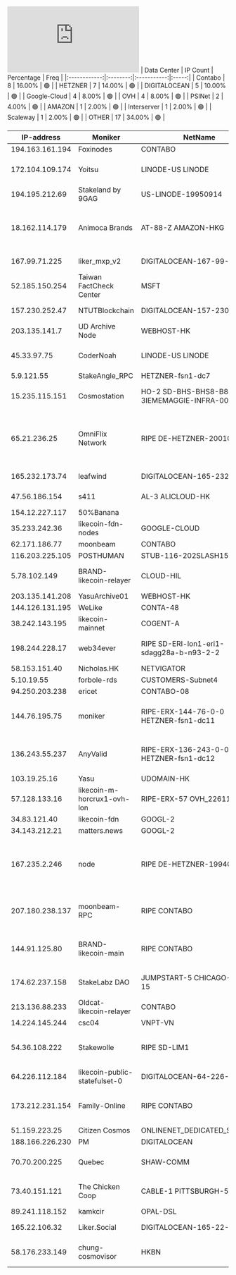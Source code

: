 ![Diagramm](https://github.com/obajay/StateSync-snapshots/blob/main/Projects/Likecoin/1/README.md)
| Data Center | IP Count | Percentage | Freq |
|:------------:|:--------:|:-----------:|:-----:|
| Contabo | 8 | 16.00% | 🟢 |
| HETZNER | 7 | 14.00% | 🟢 |
| DIGITALOCEAN | 5 | 10.00% | 🟢 |
| Google-Cloud | 4 | 8.00% | 🟢 |
| OVH | 4 | 8.00% | 🟢 |
| PSINet | 2 | 4.00% | 🟢 |
| AMAZON | 1 | 2.00% | 🟢 |
| Interserver | 1 | 2.00% | 🟢 |
| Scaleway | 1 | 2.00% | 🟢 |
| OTHER | 17 | 34.00% | 🟢 |

<!-- START_TABLE -->
| IP-address | Moniker | NetName | Organization |
|-------------|-------------|-------------|-------------|
| 194.163.161.194 | Foxinodes | CONTABO |  |
| 172.104.109.174 | Yoitsu | LINODE-US LINODE | Akamai Technologies, Inc. Linode |
| 194.195.212.69 | Stakeland by 9GAG | US-LINODE-19950914 | Linode, LLC |
| 18.162.114.179 | Animoca Brands | AT-88-Z AMAZON-HKG | Amazon Technologies Inc. Amazon Data Services Hong Kong |
| 167.99.71.225 | liker_mxp_v2 | DIGITALOCEAN-167-99-0-0 | DigitalOcean, LLC |
| 52.185.150.254 | Taiwan FactCheck Center | MSFT | Microsoft Corporation |
| 157.230.252.47 | NTUTBlockchain | DIGITALOCEAN-157-230-0-0 | DigitalOcean, LLC |
| 203.135.141.7 | UD Archive Node | WEBHOST-HK |  |
| 45.33.97.75 | CoderNoah | LINODE-US LINODE | Akamai Technologies, Inc. Linode |
| 5.9.121.55 | StakeAngle_RPC | HETZNER-fsn1-dc7 |  |
| 15.235.115.151 | Cosmostation | HO-2 SD-BHS-BHS8-B811B-3IEMEMAGGIE-INFRA-002-1-2 | OVH Hosting, Inc. OVH Hosting, Inc. |
| 65.21.236.25 | OmniFlix Network | RIPE DE-HETZNER-20010926 | RIPE Network Coordination Centre Hetzner Online GmbH Hetzner Online GmbH |
| 165.232.173.74 | leafwind | DIGITALOCEAN-165-232-32-0 | DigitalOcean, LLC |
| 47.56.186.154 | s411 | AL-3 ALICLOUD-HK | Alibaba Cloud LLC |
| 154.12.227.117 | 50%Banana |  |  |
| 35.233.242.36 | likecoin-fdn-nodes | GOOGLE-CLOUD | Google LLC |
| 62.171.186.77 | moonbeam | CONTABO | Contabo GmbH |
| 116.203.225.105 | POSTHUMAN | STUB-116-202SLASH15 |  |
| 5.78.102.149 | BRAND-likecoin-relayer | CLOUD-HIL | Hetzner Online GmbH Hetzner Online GmbH |
| 203.135.141.208 | YasuArchive01 | WEBHOST-HK |  |
| 144.126.131.195 | WeLike | CONTA-48 | Contabo Inc. |
| 38.242.143.195 | likecoin-mainnet | COGENT-A | PSINet, Inc. |
| 198.244.228.17 | web34ever | RIPE SD-ERI-lon1-eri1-sdagg28a-b-n93-2-2 | RIPE Network Coordination Centre OVH Ltd |
| 58.153.151.40 | Nicholas.HK | NETVIGATOR |  |
| 5.10.19.55 | forbole-rds | CUSTOMERS-Subnet4 |  |
| 94.250.203.238 | ericet | CONTABO-08 | Contabo GmbH |
| 144.76.195.75 | moniker | RIPE-ERX-144-76-0-0 HETZNER-fsn1-dc11 | RIPE Network Coordination Centre Hetzner Online GmbH |
| 136.243.55.237 | AnyValid | RIPE-ERX-136-243-0-0 HETZNER-fsn1-dc12 | RIPE Network Coordination Centre Hetzner Online GmbH |
| 103.19.25.16 | Yasu | UDOMAIN-HK |  |
| 57.128.133.16 | likecoin-m-horcrux1-ovh-lon | RIPE-ERX-57 OVH_226110557 | RIPE Network Coordination Centre OVH Ltd |
| 34.83.121.40 | likecoin-fdn | GOOGL-2 | Google LLC |
| 34.143.212.21 | matters.news | GOOGL-2 | Google LLC |
| 167.235.2.246 | node | RIPE DE-HETZNER-19940405 | RIPE Network Coordination Centre Hetzner Online GmbH Hetzner Online GmbH |
| 207.180.238.137 | moonbeam-RPC | RIPE CONTABO | RIPE Network Coordination Centre Contabo GmbH |
| 144.91.125.80 | BRAND-likecoin-main | RIPE CONTABO | RIPE Network Coordination Centre Contabo GmbH |
| 174.62.237.158 | StakeLabz DAO | JUMPSTART-5 CHICAGO-CPE-15 | Comcast Cable Communications, LLC |
| 213.136.88.233 | Oldcat-likecoin-relayer | CONTABO | Contabo GmbH |
| 14.224.145.244 | csc04 | VNPT-VN |  |
| 54.36.108.222 | Stakewolle | RIPE SD-LIM1 | RIPE Network Coordination Centre OVH GmbH |
| 64.226.112.184 | likecoin-public-statefulset-0 | DIGITALOCEAN-64-226-64-0 | DigitalOcean, LLC |
| 173.212.231.154 | Family-Online | RIPE CONTABO | RIPE Network Coordination Centre Contabo GmbH |
| 51.159.223.25 | Citizen Cosmos | ONLINENET_DEDICATED_SERVERS | Scaleway |
| 188.166.226.230 | PM | DIGITALOCEAN |  |
| 70.70.200.225 | Quebec | SHAW-COMM | Shaw Communications Inc. |
| 73.40.151.121 | The Chicken Coop | CABLE-1 PITTSBURGH-5 | Comcast Cable Communications, LLC |
| 89.241.118.152 | kamkcir | OPAL-DSL |  |
| 165.22.106.32 | Liker.Social | DIGITALOCEAN-165-22-0-0 | DigitalOcean, LLC |
| 58.176.233.149 | chung-cosmovisor | HKBN | Hong Kong Broadband Network Ltd |

<!-- END_TABLE -->